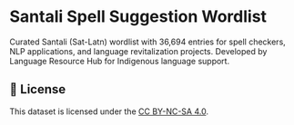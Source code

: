 # Santali Spell Suggestion Wordlist
Curated Santali (Sat-Latn) wordlist with 36,694 entries for spell checkers, NLP applications, and language revitalization projects. Developed by Language Resource Hub for Indigenous language support.
## 📜 License
This dataset is licensed under the [CC BY-NC-SA 4.0](https://creativecommons.org/licenses/by-nc-sa/4.0/).

